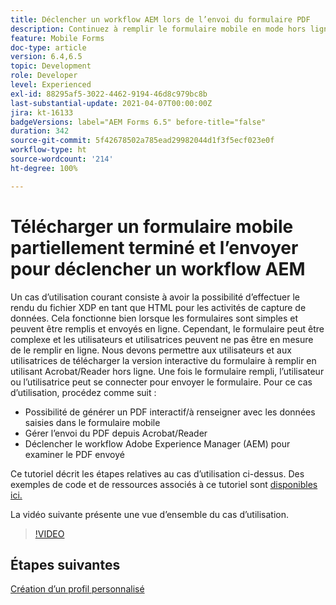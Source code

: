 ```yaml
---
title: Déclencher un workflow AEM lors de l’envoi du formulaire PDF
description: Continuez à remplir le formulaire mobile en mode hors ligne et envoyez-le pour déclencher le workflow AEM.
feature: Mobile Forms
doc-type: article
version: 6.4,6.5
topic: Development
role: Developer
level: Experienced
exl-id: 88295af5-3022-4462-9194-46d8c979bc8b
last-substantial-update: 2021-04-07T00:00:00Z
jira: kt-16133
badgeVersions: label="AEM Forms 6.5" before-title="false"
duration: 342
source-git-commit: 5f42678502a785ead29982044d1f3f5ecf023e0f
workflow-type: ht
source-wordcount: '214'
ht-degree: 100%

---
```


# Télécharger un formulaire mobile partiellement terminé et l’envoyer pour déclencher un workflow AEM

Un cas d’utilisation courant consiste à avoir la possibilité d’effectuer le rendu du fichier XDP en tant que HTML pour les activités de capture de données. Cela fonctionne bien lorsque les formulaires sont simples et peuvent être remplis et envoyés en ligne. Cependant, le formulaire peut être complexe et les utilisateurs et utilisatrices peuvent ne pas être en mesure de le remplir en ligne. Nous devons permettre aux utilisateurs et aux utilisatrices de télécharger la version interactive du formulaire à remplir en utilisant Acrobat/Reader hors ligne. Une fois le formulaire rempli, l’utilisateur ou l’utilisatrice peut se connecter pour envoyer le formulaire.
Pour ce cas d’utilisation, procédez comme suit :

* Possibilité de générer un PDF interactif/à renseigner avec les données saisies dans le formulaire mobile
* Gérer l’envoi du PDF depuis Acrobat/Reader
* Déclencher le workflow Adobe Experience Manager (AEM) pour examiner le PDF envoyé

Ce tutoriel décrit les étapes relatives au cas d’utilisation ci-dessus. Des exemples de code et de ressources associés à ce tutoriel sont [disponibles ici.](./deploy-assets.md)

La vidéo suivante présente une vue d’ensemble du cas d’utilisation.

>[!VIDEO](https://video.tv.adobe.com/v/29677?quality=12&learn=on)

## Étapes suivantes

[Création d’un profil personnalisé](./custom-profile.md)